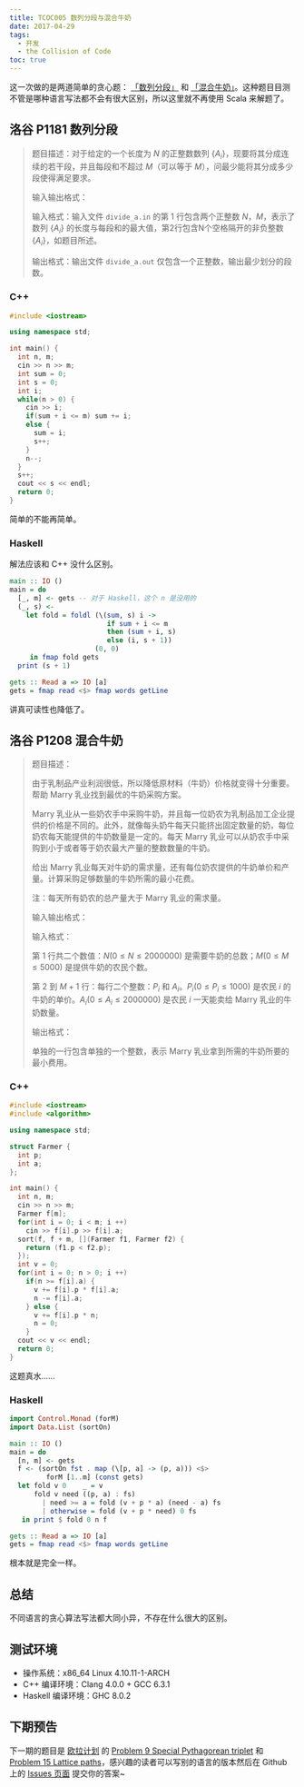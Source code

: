 ```yaml
---
title: TCOC005 数列分段与混合牛奶
date: 2017-04-29
tags:
  - 开发
  - the Collision of Code
toc: true
---
```


这一次做的是两道简单的贪心题： [「数列分段」](https://www.luogu.org/problem/show?pid=1181) 和 [「混合牛奶」](https://www.luogu.org/problem/show?pid=1208)。这种题目目测不管是哪种语言写法都不会有很大区别，所以这里就不再使用 Scala 来解题了。

<!-- more -->

## 洛谷 P1181 数列分段

> 题目描述：对于给定的一个长度为 $N$ 的正整数数列 $\{A_i\}$，现要将其分成连续的若干段，并且每段和不超过 $M$（可以等于 $M$），问最少能将其分成多少段使得满足要求。
>
> 输入输出格式：
>
> 输入格式：输入文件 `divide_a.in` 的第 1 行包含两个正整数 $N$，$M$，表示了数列 $\{A_i\}$ 的长度与每段和的最大值，第2行包含N个空格隔开的非负整数 $\{A_i\}$，如题目所述。
>
> 输出格式：输出文件 `divide_a.out` 仅包含一个正整数，输出最少划分的段数。

### C++

```cpp
#include <iostream>

using namespace std;

int main() {
  int n, m;
  cin >> n >> m;
  int sum = 0;
  int s = 0;
  int i;
  while(n > 0) {
    cin >> i;
    if(sum + i <= m) sum += i;
    else {
      sum = i;
      s++;
    }
    n--;
  }
  s++;
  cout << s << endl;
  return 0;
}
```

简单的不能再简单。

### Haskell

解法应该和 C++ 没什么区别。

```haskell
main :: IO ()
main = do
  [_, m] <- gets -- 对于 Haskell，这个 n 是没用的
  (_, s) <-
    let fold = foldl (\(sum, s) i ->
                        if sum + i <= m
                        then (sum + i, s)
                        else (i, s + 1))
                     (0, 0)
     in fmap fold gets
  print (s + 1)

gets :: Read a => IO [a]
gets = fmap read <$> fmap words getLine
```

讲真可读性也降低了。

## 洛谷 P1208 混合牛奶

> 题目描述：
>
> 由于乳制品产业利润很低，所以降低原材料（牛奶）价格就变得十分重要。帮助 Marry 乳业找到最优的牛奶采购方案。
>
> Marry 乳业从一些奶农手中采购牛奶，并且每一位奶农为乳制品加工企业提供的价格是不同的。此外，就像每头奶牛每天只能挤出固定数量的奶，每位奶农每天能提供的牛奶数量是一定的。每天 Marry 乳业可以从奶农手中采购到小于或者等于奶农最大产量的整数数量的牛奶。
>
> 给出 Marry 乳业每天对牛奶的需求量，还有每位奶农提供的牛奶单价和产量。计算采购足够数量的牛奶所需的最小花费。
>
> 注：每天所有奶农的总产量大于 Marry 乳业的需求量。
>
> 输入输出格式：
>
> 输入格式：
>
> 第 1 行共二个数值：$N (0 \leq N \leq 2000000)$ 是需要牛奶的总数；$M (0 \leq M \leq 5000)$ 是提供牛奶的农民个数。
>
> 第 2 到 $M + 1$ 行：每行二个整数：$P_i$ 和 $A_i$。$P_i (0 \leq P_i \leq 1000)$ 是农民 $i$ 的牛奶的单价。$A_i (0 \leq A_i \leq 2000000)$ 是农民 $i$ 一天能卖给 Marry 乳业的牛奶数量。
>
> 输出格式：
>
> 单独的一行包含单独的一个整数，表示 Marry 乳业拿到所需的牛奶所要的最小费用。

### C++

```cpp
#include <iostream>
#include <algorithm>

using namespace std;

struct Farmer {
  int p;
  int a;
};

int main() {
  int n, m;
  cin >> n >> m;
  Farmer f[m];
  for(int i = 0; i < m; i ++)
    cin >> f[i].p >> f[i].a;
  sort(f, f + m, [](Farmer f1, Farmer f2) {
    return (f1.p < f2.p);
  });
  int v = 0;
  for(int i = 0; n > 0; i ++)
    if(n >= f[i].a) {
      v += f[i].p * f[i].a;
      n -= f[i].a;
    } else {
      v += f[i].p * n;
      n = 0;
    }
  cout << v << endl;
  return 0;
}
```

这题真水……

### Haskell

```haskell
import Control.Monad (forM)
import Data.List (sortOn)

main :: IO ()
main = do
  [n, m] <- gets
  f <- (sortOn fst . map (\[p, a] -> (p, a))) <$>
         forM [1..m] (const gets)
  let fold v 0    _ = v
      fold v need ((p, a) : fs)
        | need >= a = fold (v + p * a) (need - a) fs
        | otherwise = fold (v + p * need) 0 fs
   in print $ fold 0 n f

gets :: Read a => IO [a]
gets = fmap read <$> fmap words getLine
```

根本就是完全一样。

## 总结

不同语言的贪心算法写法都大同小异，不存在什么很大的区别。

## 测试环境

- 操作系统：x86_64 Linux 4.10.11-1-ARCH
- C++ 编译环境：Clang 4.0.0 + GCC 6.3.1
- Haskell 编译环境：GHC 8.0.2

## 下期预告

下一期的题目是 [欧拉计划](https://projecteuler.net/) 的 [Problem 9 Special Pythagorean triplet](https://projecteuler.net/problem=9) 和 [Problem 15 Lattice paths](https://projecteuler.net/problem=15)，感兴趣的读者可以写别的语言的版本然后在 Github 上的 [Issues 页面](https://github.com/Problem233/blog/issues) 提交你的答案~
